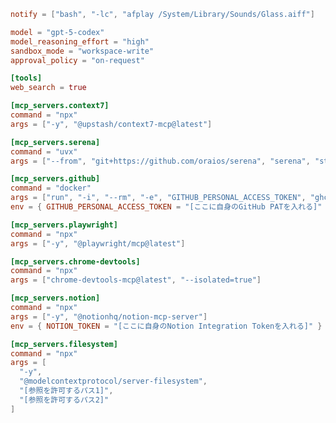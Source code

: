 <!-- ~/.codex/config.toml -->
<!--
  注意:
  - filesystemは脆弱性修正版(≥0.6.4)を必須、serenaは企業非推奨／個人は強ハードニング下のみ。
  - OpenAI Codex の設定ファイルです
  - [参照を許可するパス] などは実際の絶対パスに置き換えてください
  - GitHub PATとNotion Tokenは実際の値に置き換えてください
  - セキュリティのため、環境変数の使用を推奨します
-->

```toml
notify = ["bash", "-lc", "afplay /System/Library/Sounds/Glass.aiff"]

model = "gpt-5-codex"
model_reasoning_effort = "high"
sandbox_mode = "workspace-write"
approval_policy = "on-request"

[tools]
web_search = true

[mcp_servers.context7]
command = "npx"
args = ["-y", "@upstash/context7-mcp@latest"]

[mcp_servers.serena]
command = "uvx"
args = ["--from", "git+https://github.com/oraios/serena", "serena", "start-mcp-server", "--context", "codex"]

[mcp_servers.github]
command = "docker"
args = ["run", "-i", "--rm", "-e", "GITHUB_PERSONAL_ACCESS_TOKEN", "ghcr.io/github/github-mcp-server"]
env = { GITHUB_PERSONAL_ACCESS_TOKEN = "[ここに自身のGitHub PATを入れる]" }

[mcp_servers.playwright]
command = "npx"
args = ["-y", "@playwright/mcp@latest"]

[mcp_servers.chrome-devtools]
command = "npx"
args = ["chrome-devtools-mcp@latest", "--isolated=true"]

[mcp_servers.notion]
command = "npx"
args = ["-y", "@notionhq/notion-mcp-server"]
env = { NOTION_TOKEN = "[ここに自身のNotion Integration Tokenを入れる]" }

[mcp_servers.filesystem]
command = "npx"
args = [
  "-y",
  "@modelcontextprotocol/server-filesystem",
  "[参照を許可するパス1]",
  "[参照を許可するパス2]"
]

```
